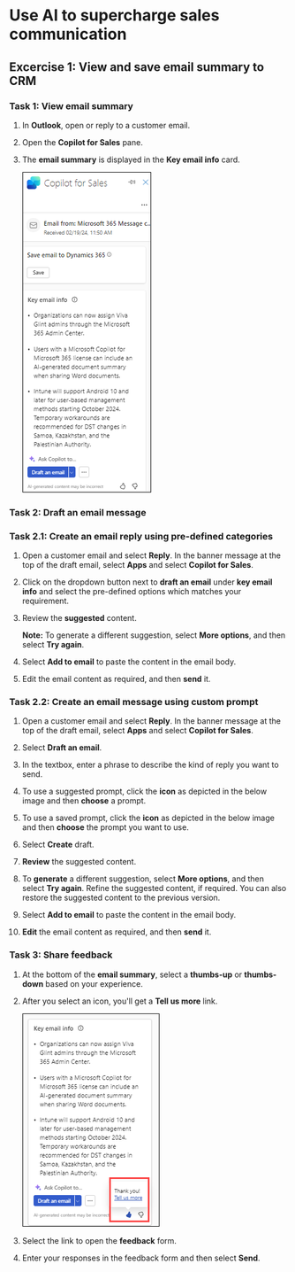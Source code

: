 # Use AI to supercharge sales communication 

## Excercise 1: View and save email summary to CRM

### Task 1: View email summary

1. In **Outlook**, open or reply to a customer email.

1. Open the **Copilot for Sales** pane.

1. The **email summary** is displayed in the **Key email info** card.

   ![](/media/dy1.png)

### Task 2: Draft an email message  

### Task 2.1: Create an email reply using pre-defined categories

1. Open a customer email and select **Reply**. In the banner message at the top of the draft email, select **Apps** and select **Copilot for Sales**.

1. Click on the dropdown button next to **draft an email** under **key email info** and select the pre-defined options which matches your requirement.

1. Review the **suggested** content.

      **Note:** To generate a different suggestion, select **More options**, and then select **Try again**.

1. Select **Add to email** to paste the content in the email body.

1. Edit the email content as required, and then **send** it.

### Task 2.2: Create an email message using custom prompt

1. Open a customer email and select **Reply**. In the banner message at the top of the draft email, select **Apps** and select **Copilot for Sales**.

1. Select **Draft an email**.

1. In the textbox, enter a phrase to describe the kind of reply you want to send.

1. To use a suggested prompt, click the **icon** as depicted in the below image and then **choose** a prompt.
   
1. To use a saved prompt, click the **icon** as depicted in the below image and then **choose** the prompt you want to use.
   
1. Select **Create** draft.

1. **Review** the suggested content.

1. To **generate** a different suggestion, select **More options**, and then select **Try again**.
Refine the suggested content, if required. You can also restore the suggested content to the previous version.

1. Select **Add to email** to paste the content in the email body.

1. **Edit** the email content as required, and then **send** it.

### Task 3: Share feedback

1. At the bottom of the **email summary**, select a **thumbs-up** or **thumbs-down** based on your experience.

1. After you select an icon, you'll get a **Tell us more** link.

   ![](/media/dy4.png)

1. Select the link to open the **feedback** form.

1. Enter your responses in the feedback form and then select **Send**.
